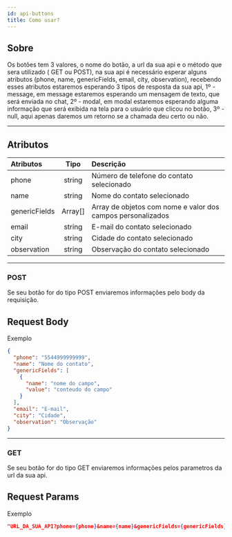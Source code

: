 ```yaml
---
id: api-buttons
title: Como usar?
---
```


## Sobre

Os botões tem 3 valores, o nome do botão, a url da sua api e o método que sera utilizado ( GET ou POST), na sua api é necessário esperar alguns atributos (phone, name, genericFields, email, city, observation), recebendo esses atributos estaremos esperando 3 tipos de resposta da sua api, 1º - message, em message estaremos esperando um mensagem de texto, que será enviada no chat, 2º - modal, em modal estaremos esperando alguma informação que será exibida na tela para o usuário que clicou no botão, 3º - null, aqui apenas daremos um retorno se a chamada deu certo ou não.

---

## Atributos

| Atributos | Tipo | Descrição |
| :-- | :-: | :-- |
| phone | string | Número de telefone do contato selecionado |
| name | string | Nome do contato selecionado |
| genericFields | Array[] | Array de objetos com nome e valor dos campos personalizados |
| email | string | E-mail do contato selecionado |
| city | string | Cidade do contato selecionado |
| observation | string | Observação do contato selecionado |

---

### POST

Se seu botão for do tipo POST enviaremos informações pelo body da requisição.

## Request Body

Exemplo

```json
{
  "phone": "5544999999999",
  "name": "Nome do contato",
  "genericFields": [
    {
      "name": "nome do campo",
      "value": "conteudo do campo"
    }
  ],
  "email": "E-mail",
  "city": "Cidade",
  "observation": "Observação"
}
```

---

### GET

Se seu botão for do tipo GET enviaremos informações pelos parametros da url da sua api.

## Request Params

Exemplo

```json
"URL_DA_SUA_API?phone={phone}&name={name}&genericFields={genericFields}&email={email}&city={city}&observation={observation}"
```
